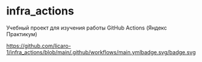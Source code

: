 # infra_actions
Учебный проект для изучения работы GitHub Actions (Яндекс Практикум)

https://github.com/licaro-1/infra_actions/blob/main/.github/workflows/main.ymlbadge.svg/badge.svg
